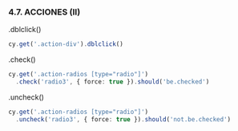 ### 4.7. ACCIONES (II)

.dblclick()
```ts
cy.get('.action-div').dblclick()
```
.check()
```ts
cy.get('.action-radios [type="radio"]')
  .check('radio3', { force: true }).should('be.checked')
```
.uncheck()
```ts
cy.get('.action-radios [type="radio"]')
  .uncheck('radio3', { force: true }).should('not.be.checked')
```
